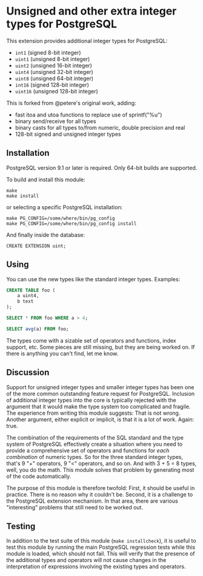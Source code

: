 Unsigned and other extra integer types for PostgreSQL
=====================================================

This extension provides additional integer types for PostgreSQL:

- `int1` (signed 8-bit integer)
- `uint1` (unsigned 8-bit integer)
- `uint2` (unsigned 16-bit integer)
- `uint4` (unsigned 32-bit integer)
- `uint8` (unsigned 64-bit integer)
- `int16` (signed 128-bit integer)
- `uint16` (unsigned 128-bit integer)

This is forked from @petere's original work, adding:

- fast itoa and utoa functions to replace use of sprintf("%u")
- binary send/receive for all types
- binary casts for all types to/from numeric, double precision and real
- 128-bit signed and unsigned integer types

Installation
------------

PostgreSQL version 9.1 or later is required.
Only 64-bit builds are supported.

To build and install this module:

    make
    make install

or selecting a specific PostgreSQL installation:

    make PG_CONFIG=/some/where/bin/pg_config
    make PG_CONFIG=/some/where/bin/pg_config install

And finally inside the database:

    CREATE EXTENSION uint;

Using
-----

You can use the new types like the standard integer types.  Examples:

```sql
CREATE TABLE foo (
    a uint4,
    b text
);

SELECT * FROM foo WHERE a > 4;

SELECT avg(a) FROM foo;
```

The types come with a sizable set of operators and functions, index
support, etc.  Some pieces are still missing, but they are being
worked on.  If there is anything you can't find, let me know.

Discussion
----------

Support for unsigned integer types and smaller integer types has been
one of the more common outstanding feature request for PostgreSQL.
Inclusion of additional integer types into the core is typically
rejected with the argument that it would make the type system too
complicated and fragile.  The experience from writing this module
suggests: That is not wrong.  Another argument, either explicit or
implicit, is that it is a lot of work.  Again: true.

The combination of the requirements of the SQL standard and the type
system of PostgreSQL effectively create a situation where you need to
provide a comprehensive set of operators and functions for *each
combination* of numeric types.  So for the three standard integer
types, that's 9 "+" operators, 9 "<" operators, and so on.  And with
3 + 5 = 8 types, well, you do the math.  This module solves that
problem by generating most of the code automatically.

The purpose of this module is therefore twofold: First, it should be
useful in practice.  There is no reason why it couldn't be.  Second,
it is a challenge to the PostgreSQL extension mechanism.  In that
area, there are various "interesting" problems that still need to be
worked out.

Testing
-------

In addition to the test suite of this module (`make installcheck`), it
is useful to test this module by running the main PostgreSQL
regression tests while this module is loaded, which should not fail.
This will verify that the presence of the additional types and
operators will not cause changes in the interpretation of expressions
involving the existing types and operators.
